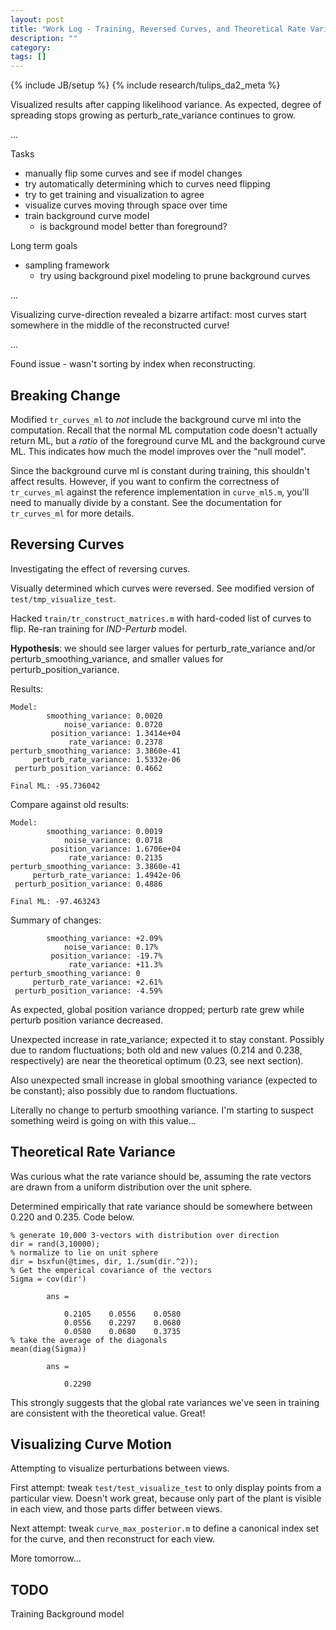 ```yaml
---
layout: post
title: "Work Log - Training, Reversed Curves, and Theoretical Rate Variance"
description: ""
category: 
tags: []
---
```

{% include JB/setup %}
{% include research/tulips_da2_meta %}

Visualized results after capping likelihood variance.  As expected, degree of spreading stops growing as perturb_rate_variance continues to grow.

...

Tasks

* manually flip some curves and see if model changes
* try automatically determining which to curves need flipping
* try to get training and visualization to agree
* visualize curves moving through space over time
* train background curve model
    * is background model better than foreground?

Long term goals

*  sampling framework
    * try using background pixel modeling to prune background curves


...

Visualizing curve-direction revealed a bizarre artifact: most curves start somewhere in the middle of the reconstructed curve!

...

Found issue - wasn't sorting by index when reconstructing.

Breaking Change
---------------
Modified `tr_curves_ml` to *not* include the background curve ml into the computation.  Recall that the normal ML computation code doesn't actually return ML, but a *ratio* of the foreground curve ML and the background curve ML.  This indicates how much the model improves over the "null model".

Since the background curve ml is constant during training, this shouldn't affect results.  However, if you want to confirm the correctness of `tr_curves_ml` against the reference implementation in `curve_ml5.m`, you'll need to manually divide by a constant.  See the documentation for `tr_curves_ml` for more details.

Reversing Curves
---------------
Investigating the effect of reversing curves.  

Visually determined which curves were reversed.  See modified version of `test/tmp_visualize_test`.

Hacked `train/tr_construct_matrices.m` with hard-coded list of curves to flip.  Re-ran training for *IND-Perturb* model.

**Hypothesis**: we should see larger values for perturb_rate_variance and/or perturb_smoothing_variance, and smaller values for perturb_position_variance.

Results:


    Model:
            smoothing_variance: 0.0020
                noise_variance: 0.0720
             position_variance: 1.3414e+04
                 rate_variance: 0.2378
    perturb_smoothing_variance: 3.3860e-41
         perturb_rate_variance: 1.5332e-06
     perturb_position_variance: 0.4662

    Final ML: -95.736042

Compare against old results:
    
    Model:
            smoothing_variance: 0.0019
                noise_variance: 0.0718
             position_variance: 1.6706e+04
                 rate_variance: 0.2135
    perturb_smoothing_variance: 3.3860e-41
         perturb_rate_variance: 1.4942e-06
     perturb_position_variance: 0.4886

    Final ML: -97.463243

Summary of changes: 

            smoothing_variance: +2.09%
                noise_variance: 0.17%
             position_variance: -19.7%
                 rate_variance: +11.3%
    perturb_smoothing_variance: 0 
         perturb_rate_variance: +2.61%
     perturb_position_variance: -4.59%

As expected, global position variance dropped; perturb rate grew while perturb position variance decreased.

Unexpected increase in rate_variance; expected it to stay constant.  Possibly due to random fluctuations; both old and new values (0.214 and 0.238, respectively) are near the theoretical optimum (0.23, see next section).

Also unexpected small increase in global smoothing variance (expected to be constant); also possibly due to random fluctuations.

Literally no change to perturb smoothing variance.  I'm starting to suspect something weird is going on with this value...

Theoretical Rate Variance
-------------------------

Was curious what the rate variance should be, assuming the rate vectors are drawn from a uniform distribution over the unit sphere.

Determined empirically that rate variance should be somewhere between 0.220 and 0.235.  Code below.


    % generate 10,000 3-vectors with distribution over direction
    dir = rand(3,10000);
    % normalize to lie on unit sphere
    dir = bsxfun(@times, dir, 1./sum(dir.^2));
    % Get the emperical covariance of the vectors
    Sigma = cov(dir')

            ans =

                0.2105    0.0556    0.0580
                0.0556    0.2297    0.0680
                0.0580    0.0680    0.3735
    % take the average of the diagonals
    mean(diag(Sigma))

            ans =
                
                0.2290

This strongly suggests that the global rate variances we've seen in training are consistent with the theoretical value.  Great!

Visualizing Curve Motion
-------------------------
Attempting to visualize perturbations between views.

First attempt: tweak `test/test_visualize_test` to only display points from a particular view.  Doesn't work great, because only part of the plant is visible in each view, and those parts differ between views. 

Next attempt: tweak `curve_max_posterior.m`  to define a canonical index set for the curve, and then reconstruct for each view.

More tomorrow...

TODO
-----

Training Background model

